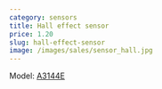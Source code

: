 ```yaml
---
category: sensors
title: Hall effect sensor
price: 1.20
slug: hall-effect-sensor
image: /images/sales/sensor_hall.jpg
---
```

Model: <a href="http://pdf.datasheetcatalog.com/datasheet/allegromicrosystems/3141.pdf">A3144E</a>
